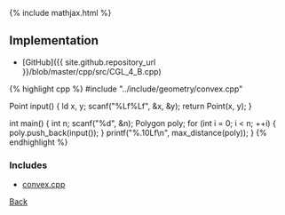 {% include mathjax.html %}



## Implementation

- [GitHub]({{ site.github.repository_url }}/blob/master/cpp/src/CGL_4_B.cpp)

{% highlight cpp %}
#include "../include/geometry/convex.cpp"

Point input() {
  ld x, y;
  scanf("%Lf%Lf", &x, &y);
  return Point(x, y);
}

int main() {
  int n;
  scanf("%d", &n);
  Polygon poly;
  for (int i = 0; i < n; ++i) {
    poly.push_back(input());
  }
  printf("%.10Lf\n", max_distance(poly));
}
{% endhighlight %}

### Includes

- [convex.cpp](../include/geometry/convex)

[Back](..)
